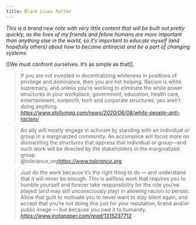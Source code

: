 ```yaml
---
title: Black Lives Matter
---
```

*This is a brand new note with very little content that will be built out pretty quickly, as the lives of my friends and fellow humans are more important than anything else in the world, so it’s important to educate myself (and hopefully others) about how to become antiracist and be a part of changing systems.*

[[We must confront ourselves. It’s as simple as that]].

<blockquote class="quoteback" data-title="White People, I Still Don't Believe You" data-author="" cite="https://www.phillymag.com/news/2020/06/08/white-people-anti-racism/">
If you are not invested in decentralizing whiteness in positions of privilege and dominance, then you are not helping. Racism is white supremacy, and unless you’re working to eliminate the white power structures in your workplace, government, education, health care, entertainment, nonprofit, tech and corporate structures, you aren’t doing anything.
<footer> <cite><a href="https://www.phillymag.com/news/2020/06/08/white-people-anti-racism/">https://www.phillymag.com/news/2020/06/08/white-people-anti-racism/</a></cite></footer>
</blockquote>
<script note="" src="https://cdn.jsdelivr.net/gh/Blogger-Peer-Review/quotebacks@1/quoteback.js"></script>

<blockquote class="quoteback" data-title="Ally or Accomplice? The Language of Activism" data-author="@tolerance_org" cite="https://www.tolerance.org">
An ally will mostly engage in activism by standing with an individual or group in a marginalized community. An accomplice will focus more on dismantling the structures that oppress that individual or group—and such work will be directed by the stakeholders in the marginalized group.
<footer>@tolerance_org<cite><a href="https://www.tolerance.org">https://www.tolerance.org</a></cite></footer>
</blockquote><script note="" src="https://cdn.jsdelivr.net/gh/Blogger-Peer-Review/quotebacks@1/quoteback.js"></script>


<blockquote class="quoteback" data-title="White People, Please Stop Declaring Yourself Allies" data-author="" cite="https://www.instapaper.com/read/1315237712">
Just do the work because it’s the right thing to do — and understand that it will never be enough. This is selfless work that requires you to humble yourself and forever take responsibility for the role you’ve played (and may still unconsciously play) in allowing racism to persist. Allow that guilt to motivate you to never want to stay silent again, and accept that you’re not doing this just for your reputation, brand and/or public image — but because you owe it to humanity.
<footer><cite><a href="https://www.instapaper.com/read/1315237712">https://www.instapaper.com/read/1315237712</a></cite></footer>
</blockquote><script note="" src="https://cdn.jsdelivr.net/gh/Blogger-Peer-Review/quotebacks@1/quoteback.js"></script>
